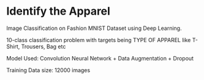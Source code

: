 # Identify the Apparel
Image Classification on Fashion MNIST Dataset using Deep Learning.

10-class classification problem with targets being TYPE OF APPAREL like T-Shirt, Trousers, Bag etc

Model Used: Convolution Neural Network + Data Augmentation + Dropout

Training Data size: 12000 images
